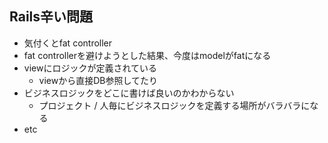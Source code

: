 ## Rails辛い問題

* 気付くとfat controller
 * fat controllerを避けようとした結果、今度はmodelがfatになる
* viewにロジックが定義されている
  * viewから直接DB参照してたり
* ビジネスロジックをどこに書けば良いのかわからない
  * プロジェクト / 人毎にビジネスロジックを定義する場所がバラバラになる
* etc
